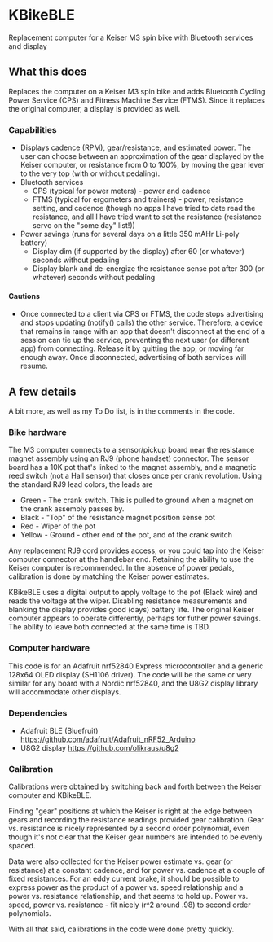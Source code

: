 # KBikeBLE
Replacement computer for a Keiser M3 spin bike with Bluetooth services and display

## What this does
Replaces the computer on a Keiser M3 spin bike and adds Bluetooth Cycling Power Service (CPS) and Fitness Machine Service (FTMS). Since it replaces the original computer, a display is provided as well.

### Capabilities
* Displays cadence (RPM), gear/resistance, and estimated power. The user can choose between an approximation of the gear displayed by the Keiser computer, or resistance from 0 to 100%, by moving the gear lever to the very top (with or without pedaling).
* Bluetooth services
  * CPS (typical for power meters) - power and cadence
  * FTMS (typical for ergometers and trainers) - power, resistance setting, and cadence (though no apps I have tried to date read the resistance, and all I have tried want to set the resistance (resistance servo on the "some day" list!))
* Power savings (runs for several days on a little 350 mAHr Li-poly battery)
  * Display dim (if supported by the display) after 60 (or whatever) seconds without pedaling
  * Display blank and de-energize the resistance sense pot after 300 (or whatever) seconds without pedaling

#### Cautions
* Once connected to a client via CPS or FTMS, the code stops advertising and stops updating (notify() calls) the other service. Therefore, a device that remains in range with an app that doesn't disconnect at the end of a session can tie up the service, preventing the next user (or different app) from connecting. Release it by quitting the app, or moving far enough away. Once disconnected, advertising of both services will resume.

## A few details

A bit more, as well as my To Do list, is in the comments in the code.

### Bike hardware
The M3 computer connects to a sensor/pickup board near the resistance magnet assembly using an RJ9 (phone handset) connector. The sensor board has a 10K pot that's linked to the magnet assembly, and a magnetic reed switch (not a Hall sensor) that closes once per crank revolution. Using the standard RJ9 lead colors, the leads are
* Green  - The crank switch. This is pulled to ground when a magnet on the crank assembly passes by.
* Black  - "Top" of the resistance magnet position sense pot
* Red    - Wiper of the pot
* Yellow - Ground - other end of the pot, and of the crank switch

Any replacement RJ9 cord provides access, or you could tap into the Keiser computer connector at the handlebar end. Retaining the ability to use the Keiser computer is recommended. In the absence of power pedals, calibration is done by matching the Keiser power estimates.

KBikeBLE uses a digital output to apply voltage to the pot (Black wire) and reads the voltage at the wiper. Disabling resistance measurements and blanking the display provides good (days) battery life. The original Keiser computer appears to operate differently, perhaps for futher power savings. The ability to leave both connected at the same time is TBD.

### Computer hardware
This code is for an Adafruit nrf52840 Express microcontroller and a generic 128x64 OLED display (SH1106 driver). The code will be the same or very similar for any board with a Nordic nrf52840, and the U8G2 display library will accommodate other displays.

### Dependencies
* Adafruit BLE (Bluefruit) https://github.com/adafruit/Adafruit_nRF52_Arduino
* U8G2 display https://github.com/olikraus/u8g2

### Calibration
Calibrations were obtained by switching back and forth between the Keiser computer and KBikeBLE. 

Finding "gear" positions at which the Keiser is right at the edge between gears and recording the resistance readings provided gear calibration. Gear vs. resistance is nicely represented by a second order polynomial, even though it's not clear that the Keiser gear numbers are intended to be evenly spaced.

Data were also collected for the Keiser power estimate vs. gear (or resistance) at a constant cadence, and for power vs. cadence at a couple of fixed resistances. For an eddy current brake, it should be possible to express power as the product of a power vs. speed relationship and a power vs. resistance relationship, and that seems to hold up. Power vs. speed, power vs. resistance - fit nicely (r^2 around .98) to second order polynomials. 

With all that said, calibrations in the code were done pretty quickly.

